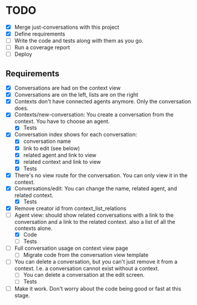 # TODO

- [x] Merge just-conversations with this project
- [x] Define requirements
- [ ] Write the code and tests along with them as you go.
- [ ] Run a coverage report
- [ ] Deploy

## Requirements

- [x] Conversations are had on the context view
- [x] Conversations are on the left, lists are on the right
- [x] Contexts don't have connected agents anymore. Only the conversation does.
- [x] Contexts/new-conversation: You create a conversation from the context. You have to choose an agent.
    - [x] Tests
- [x] Conversation index shows for each conversation:
    - [x] conversation name
    - [x] link to edit (see below)
    - [x] related agent and link to view
    - [x] related context and link to view
    - [x] Tests
- [x] There's no view route for the conversation. You can only view it in the context.
- [x] Conversations/edit: You can change the name, related agent, and related context.
    - [x] Tests
- [x] Remove creator id from context_list_relations
- [ ] Agent view: should show related conversations with a link to the conversation and a link to the related context. also a list of all the contexts alone.
    - [x] Code
    - [ ] Tests
- [ ] Full conversation usage on context view page
    - [ ] Migrate code from the conversation view template
- [ ] You can delete a conversation, but you can't just remove it from a context. I.e. a conversation cannot exist without a context.
    - [ ] You can delete a conversation at the edit screen.
    - [ ] Tests
- [ ] Make it work. Don't worry about the code being good or fast at this stage.
